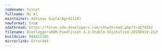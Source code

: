 ```yaml
---
codename: tissot
fullname: Mi A1
maintainer: Abhinav Gupta(Agrd1129)
newformat: true
xdathread: https://forum.xda-developers.com/showthread.php?t=3874582
filename: BootleggersROM-Pie4tissot.4.3-Stable-Shishufied-20190919-212929.zip
buildsize: 984411385
mirrorlink: Error404
---
```

